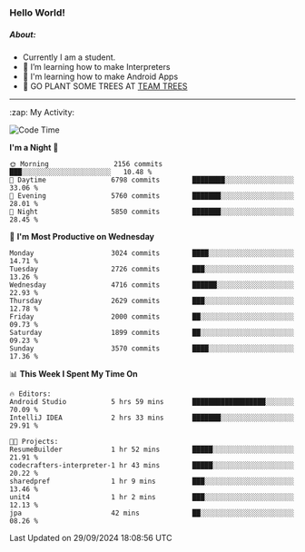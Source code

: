 ### Hello World!

##### About:
- Currently I am a student.
- 🌱 I’m learning how to make Interpreters
- 🌱 I'm learning how to make Android Apps
- 🌱 GO PLANT SOME TREES AT [TEAM TREES](https://teamtrees.org/)

---
  <summary>:zap: My Activity:</summary>
  
<!--START_SECTION:waka-->
![Code Time](http://img.shields.io/badge/Code%20Time-1%2C481%20hrs%2010%20mins-blue)

**I'm a Night 🦉** 

```text
🌞 Morning                2156 commits        ███░░░░░░░░░░░░░░░░░░░░░░   10.48 % 
🌆 Daytime                6798 commits        ████████░░░░░░░░░░░░░░░░░   33.06 % 
🌃 Evening                5760 commits        ███████░░░░░░░░░░░░░░░░░░   28.01 % 
🌙 Night                  5850 commits        ███████░░░░░░░░░░░░░░░░░░   28.45 % 
```
📅 **I'm Most Productive on Wednesday** 

```text
Monday                   3024 commits        ████░░░░░░░░░░░░░░░░░░░░░   14.71 % 
Tuesday                  2726 commits        ███░░░░░░░░░░░░░░░░░░░░░░   13.26 % 
Wednesday                4716 commits        ██████░░░░░░░░░░░░░░░░░░░   22.93 % 
Thursday                 2629 commits        ███░░░░░░░░░░░░░░░░░░░░░░   12.78 % 
Friday                   2000 commits        ██░░░░░░░░░░░░░░░░░░░░░░░   09.73 % 
Saturday                 1899 commits        ██░░░░░░░░░░░░░░░░░░░░░░░   09.23 % 
Sunday                   3570 commits        ████░░░░░░░░░░░░░░░░░░░░░   17.36 % 
```


📊 **This Week I Spent My Time On** 

```text
🔥 Editors: 
Android Studio           5 hrs 59 mins       ██████████████████░░░░░░░   70.09 % 
IntelliJ IDEA            2 hrs 33 mins       ███████░░░░░░░░░░░░░░░░░░   29.91 % 

🐱‍💻 Projects: 
ResumeBuilder            1 hr 52 mins        █████░░░░░░░░░░░░░░░░░░░░   21.91 % 
codecrafters-interpreter-1 hr 43 mins        █████░░░░░░░░░░░░░░░░░░░░   20.22 % 
sharedpref               1 hr 9 mins         ███░░░░░░░░░░░░░░░░░░░░░░   13.46 % 
unit4                    1 hr 2 mins         ███░░░░░░░░░░░░░░░░░░░░░░   12.13 % 
jpa                      42 mins             ██░░░░░░░░░░░░░░░░░░░░░░░   08.26 % 
```


 Last Updated on 29/09/2024 18:08:56 UTC
<!--END_SECTION:waka-->
